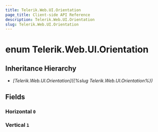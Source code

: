 ```yaml
---
title: Telerik.Web.UI.Orientation
page_title: Client-side API Reference
description: Telerik.Web.UI.Orientation
slug: Telerik.Web.UI.Orientation
---
```


# enum Telerik.Web.UI.Orientation

## Inheritance Hierarchy

* *[Telerik.Web.UI.Orientation]({%slug Telerik.Web.UI.Orientation%})*

## Fields

### Horizontal `0`

### Vertical `1`


